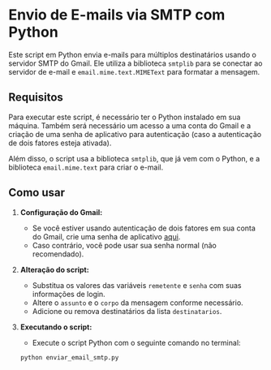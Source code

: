 # Envio de E-mails via SMTP com Python

Este script em Python envia e-mails para múltiplos destinatários usando o servidor SMTP do Gmail. Ele utiliza a biblioteca `smtplib` para se conectar ao servidor de e-mail e `email.mime.text.MIMEText` para formatar a mensagem.

## Requisitos

Para executar este script, é necessário ter o Python instalado em sua máquina. Também será necessário um acesso a uma conta do Gmail e a criação de uma senha de aplicativo para autenticação (caso a autenticação de dois fatores esteja ativada).

Além disso, o script usa a biblioteca `smtplib`, que já vem com o Python, e a biblioteca `email.mime.text` para criar o e-mail.

## Como usar

1. **Configuração do Gmail:**
   - Se você estiver usando autenticação de dois fatores em sua conta do Gmail, crie uma senha de aplicativo [aqui](https://myaccount.google.com/apppasswords).
   - Caso contrário, você pode usar sua senha normal (não recomendado).

2. **Alteração do script:**
   - Substitua os valores das variáveis `remetente` e `senha` com suas informações de login.
   - Altere o `assunto` e o `corpo` da mensagem conforme necessário.
   - Adicione ou remova destinatários da lista `destinatarios`.

3. **Executando o script:**
   - Execute o script Python com o seguinte comando no terminal:
   ```bash
   python enviar_email_smtp.py
